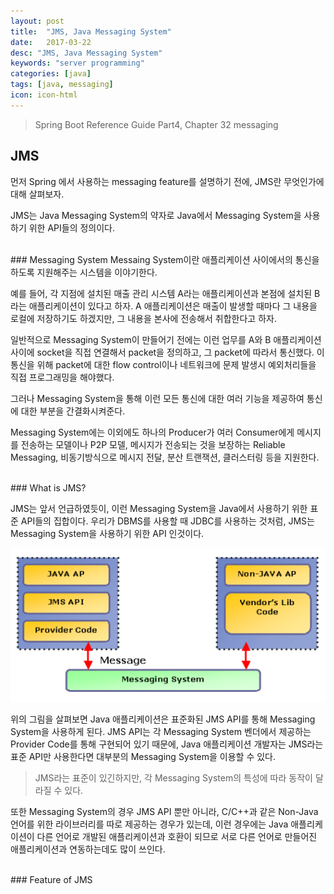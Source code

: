 ```yaml
---
layout: post
title:  "JMS, Java Messaging System"
date:   2017-03-22
desc: "JMS, Java Messaging System"
keywords: "server programming"
categories: [java]
tags: [java, messaging]
icon: icon-html
---
```


> Spring Boot Reference Guide Part4, Chapter 32 messaging

## JMS

먼저 Spring 에서 사용하는 messaging feature를 설명하기 전에, JMS란 무엇인가에 대해 살펴보자.

JMS는 Java Messaging System의 약자로 Java에서 Messaging System을 사용하기 위한 API들의 정의이다.

<br>
### Messaging System
Messaing System이란 애플리케이션 사이에서의 통신을 하도록 지원해주는 시스템을 이야기한다.

예를 들어, 각 지점에 설치된 매출 관리 시스템 A라는 애플리케이션과 본점에 설치된 B라는 애플리케이션이 있다고 하자.
A 애플리케이션은 매출이 발생할 때마다 그 내용을 로컬에 저장하기도 하겠지만, 그 내용을 본사에 전송해서 취합한다고 하자.

일반적으로 Messaging System이 만들어기 전에는 이런 업무를 A와 B 애플리케이션 사이에 socket을 직접 연결해서 packet을 정의하고, 그 packet에 따라서 통신했다. 이 통신을 위해 packet에 대한 flow control이나 네트워크에 문제 발생시 예외처리들을 직접 프로그래밍을 해야했다.

그러나 Messaging System을 통해 이런 모든 통신에 대한 여러 기능을 제공하여 통신에 대한 부분을 간결화시켜준다.

Messaging System에는 이외에도 하나의 Producer가 여러 Consumer에게 메시지를 전송하는 모델이나 P2P 모델, 메시지가 전송되는 것을 보장하는 Reliable Messaging, 비동기방식으로 메시지 전달, 분산 트랜잭션, 클러스터링 등을 지원한다.

<br>
### What is JMS?

JMS는 앞서 언급하였듯이, 이런 Messaging System을 Java에서 사용하기 위한 표준 API들의 집합이다. 우리가 DBMS를 사용할 때 JDBC를 사용하는 것처럼, JMS는 Messaging System을 사용하기 위한 API 인것이다.

![00.png](/static/assets/img/blog/java/2017-03-22-JMS/00.png)

위의 그림을 살펴보면 Java 애플리케이션은 표준화된 JMS API를 통해 Messaging System을 사용하게 된다.
JMS API는 각 Messaging System 벤더에서 제공하는 Provider Code를 통해 구현되어 있기 때문에, Java 애플리케이션 개발자는 JMS라는 표준 API만 사용한다면 대부분의 Messaging System을 이용할 수 있다.

> JMS라는 표준이 있긴하지만, 각 Messaging System의 특성에 따라 동작이 달라질 수 있다.

또한 Messaging System의 경우 JMS API 뿐만 아니라, C/C++과 같은 Non-Java 언어를 위한 라이브러리를 따로 제공하는 경우가 있는데, 이런 경우에는 Java 애플리케이션이 다른 언어로 개발된 애플리케이션과 호환이 되므로 서로 다른 언어로 만들어진 애플리케이션과 연동하는데도 많이 쓰인다.

<br>
### Feature of JMS
